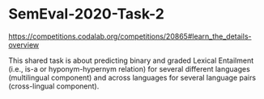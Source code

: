 # SemEval-2020-Task-2
https://competitions.codalab.org/competitions/20865#learn_the_details-overview

This shared task is about predicting binary and graded Lexical Entailment (i.e., is-a or hyponym-hypernym relation) for several different languages (multilingual component) and across languages for several language pairs (cross-lingual component).
